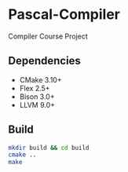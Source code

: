 # Pascal-Compiler
Compiler Course Project

## Dependencies

* CMake 3.10+
* Flex 2.5+
* Bison 3.0+
* LLVM 9.0+

## Build

```bash
mkdir build && cd build
cmake ..
make
```